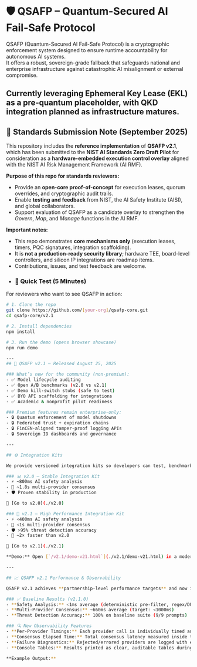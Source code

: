 # 🛡️ QSAFP – Quantum-Secured AI Fail-Safe Protocol

QSAFP (Quantum-Secured AI Fail-Safe Protocol) is a cryptographic enforcement system designed to ensure runtime accountability for autonomous AI systems.  
It offers a robust, sovereign-grade fallback that safeguards national and enterprise infrastructure against catastrophic AI misalignment or external compromise.

Currently leveraging Ephemeral Key Lease (EKL) as a pre-quantum placeholder, with QKD integration planned as infrastructure matures.
---

## 📜 Standards Submission Note (September 2025)

This repository includes the **reference implementation** of **QSAFP v2.1**, which has been submitted to the **NIST AI Standards Zero Draft Pilot** for consideration as a **hardware-embedded execution control overlay** aligned with the NIST AI Risk Management Framework (AI RMF).

**Purpose of this repo for standards reviewers:**
- Provide an **open-core proof-of-concept** for execution leases, quorum overrides, and cryptographic audit trails.  
- Enable **testing and feedback** from NIST, the AI Safety Institute (AISI), and global collaborators.  
- Support evaluation of QSAFP as a candidate overlay to strengthen the *Govern*, *Map*, and *Manage* functions in the AI RMF.  

**Important notes:**
- This repo demonstrates **core mechanisms only** (execution leases, timers, PQC signatures, integration scaffolding).  
- It is **not a production-ready security library**; hardware TEE, board-level controllers, and silicon IP integrations are roadmap items.  
- Contributions, issues, and test feedback are welcome.
- ### 🔬 Quick Test (5 Minutes)

For reviewers who want to see QSAFP in action:

```bash
# 1. Clone the repo
git clone https://github.com/[your-org]/qsafp-core.git
cd qsafp-core/v2.1

# 2. Install dependencies
npm install

# 3. Run the demo (opens browser showcase)
npm run demo

---
## 🚀 QSAFP v2.1 – Released August 25, 2025

### What’s new for the community (non-premium):
- ✅ Model lifecycle auditing  
- ✅ Open A/B benchmarks (v2.0 vs v2.1)  
- ✅ Demo kill-switch stubs (safe to test)  
- ✅ BYO API scaffolding for integrations  
- ✅ Academic & nonprofit pilot readiness  

### Premium features remain enterprise-only:
- 🔒 Quantum enforcement of model shutdowns  
- 🔒 Federated trust + expiration chains  
- 🔒 FinCEN-aligned tamper-proof logging APIs  
- 🔒 Sovereign ID dashboards and governance  

---

## ⚙️ Integration Kits

We provide versioned integration kits so developers can test, benchmark, and adopt QSAFP at different maturity levels.

### 📊 v2.0 – Stable Integration Kit
- ⚡ ~800ms AI safety analysis
- 🤝 ~1.8s multi-provider consensus
- 🛡️ Proven stability in production

📂 [Go to v2.0](./v2.0)

### 🚀 v2.1 – High Performance Integration Kit
- ⚡ <400ms AI safety analysis
- 🤝 <1s multi-provider consensus
- 🛡️ >95% threat detection accuracy
- 🎯 ~2× faster than v2.0

📂 [Go to v2.1](./v2.1)  

**Demo:** Open [`/v2.1/demo-v21.html`](./v2.1/demo-v21.html) in a modern browser to run the performance showcase.

---

## 📈 QSAFP v2.1 Performance & Observability

QSAFP v2.1 achieves **partnership-level performance targets** and now includes **granular per-provider latency logging** for transparent, verifiable benchmarks.

### ✅ Baseline Results (v2.1.0)
- **Safety Analysis:** <1ms average (deterministic pre-filter, regex/DFA triage)  
- **Multi-Provider Consensus:** ~660ms average (target: <1000ms)  
- **Threat Detection Accuracy:** 100% on baseline suite (9/9 prompts)  

### 🔍 New Observability Features
- **Per-Provider Timings:** Each provider call is individually timed and logged  
- **Consensus Elapsed Time:** Total consensus latency measured inside the engine  
- **Failure Diagnostics:** Rejected/errored providers are logged with error codes and response times  
- **Console Tables:** Results printed as clear, auditable tables during benchmarks  

**Example Output:**
